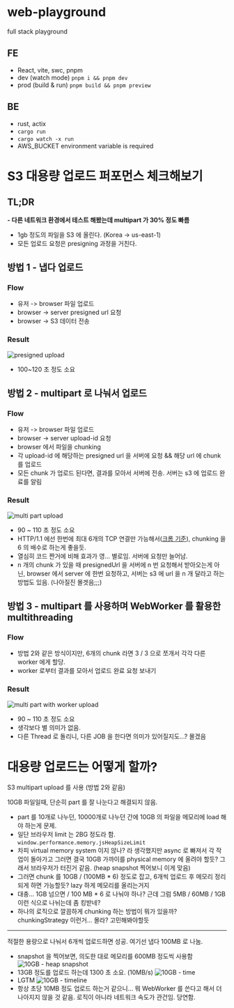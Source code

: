 # web-playground

full stack playground

## FE

- React, vite, swc, pnpm
- dev (watch mode) `pnpm i && pnpm dev`
- prod (build & run) `pnpm build && pnpm preview`

## BE

- rust, actix
- `cargo run`
- `cargo watch -x run`
- AWS_BUCKET environment variable is required

# S3 대용량 업로드 퍼포먼스 체크해보기

## TL;DR

**- 다른 네트워크 환경에서 테스트 해봤는데 multipart 가 30% 정도 빠름**

- 1gb 정도의 파일을 S3 에 올린다. (Korea -> us-east-1)
- 모든 업로드 요청은 presigning 과정을 거친다.




## 방법 1 - 냅다 업로드

### Flow

- 유저 -> browser 파일 업로드
- browser -> server presigned url 요청
- browser -> S3 데이터 전송

### Result

![presigned upload](assets/pre-signed-one-upload.png)

- 100~120 초 정도 소요

## 방법 2 - multipart 로 나눠서 업로드

### Flow

- 유저 -> browser 파일 업로드
- browser -> server upload-id 요청
- browser 에서 파일을 chunking
- 각 upload-id 에 해당하는 presigned url 을 서버에 요청 && 해당 url 에 chunk 를 업로드
- 모든 chunk 가 업로드 된다면, 결과를 모아서 서버에 전송. 서버는 s3 에 업로드 완료를 알림

### Result

![multi part upload](assets/multi-part-upload.png)

- 90 ~ 110 초 정도 소요
- HTTP/1.1 에선 한번에 최대 6개의 TCP 연결만 가능해서([크롬 기준](https://developer.chrome.com/docs/devtools/network/reference/?utm_source=devtools#timing-explanation)), chunking 을 6 의 배수로 하는게 좋을듯.
- 열심히 코드 짠거에 비해 효과가 영... 별로임. 서버에 요청만 늘어남.
- n 개의 chunk 가 있을 때 presignedUrl 을 서버에 n 번 요청해서 받아오는게 아닌, browser 에서 server 에 한번 요청하고, 서버는 s3 에 url 을 n 개 달라고 하는 방법도 있음. (나아질진 몰겟음;;;)

## 방법 3 - multipart 를 사용하며 WebWorker 를 활용한 multithreading

### Flow

- 방법 2와 같은 방식이지만, 6개의 chunk 라면 3 / 3 으로 쪼개서 각각 다른 worker 에게 할당.
- worker 로부터 결과를 모아서 업로드 완료 요청 보내기

### Result

![multi part with worker upload](assets/multi-part-worker-upload.png)

- 90 ~ 110 초 정도 소요
- 생각보다 별 의미가 없음.
- 다른 Thread 로 돌리니, 다른 JOB 을 한다면 의미가 있어질지도...? 몰겠음


# 대용량 업로드는 어떻게 할까?

S3 multipart upload 를 사용 (방법 2와 같음)

10GB 파일일때, 단순히 part 를 잘 나눈다고 해결되지 않음.
- part 를 10개로 나누던, 10000개로 나누던 간에 10GB 의 파일을 메모리에 load 해야 하는게 문제.
- 일단 브라우저 limit 는 2BG 정도라 함. `window.performance.memory.jsHeapSizeLimit`
- 차피 virtual memory system 이지 않나? 라 생각했지만 async 로 빠져서 각 작업이 돌아가고 그러면 결국 10GB 가까이를 physical memory 에 올려야 할듯? 그래서 브라우저가 터진거 같음. (heap snapshot 찍어보니 이게 맞음)
- 그러면 chunk 를 10GB / (100MB * 6) 정도로 잡고, 6개씩 업로드 후 메모리 정리되게 하면 가능할듯? lazy 하게 메모리를 올리는거지
- 대충... 1GB 넘으면 <File size> / 100 MB * 6 로 나눠야 하나? 근데 그럼 5MB / 60MB / 1GB 이런 식으로 나뉘는데 좀 킹받네?
- 하나의 로직으로 깔끔하게 chunking 하는 방법이 뭐가 있을까?  chunkingStrategy 이런거... 몰라? 고민해봐야할듯
---
적절한 용량으로 나눠서 6개씩 업로드하면 성공. 여기선 냅다 100MB 로 나눔.
 - snapshot 을 찍어보면, 의도한 대로 메모리를 600MB 정도씩 사용함
![10GB - heap snapshot](assets/10gb-snapshot.png) 
- 13GB 정도를 업로드 하는데 1300 초 소요. (10MB/s)
![10GB - time](assets/10gb-time.png)
- LGTM
![10GB - timeline](assets/10gb-timeline.png)
- 항상 초당 10MB 정도 업로드 하는거 같으니... 뭐 WebWorker 를 쓴다고 해서 더 나아지지 않을 것 같음. 로직이 아니라 네트워크 속도가 관건임. 당연함.
